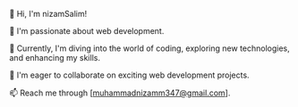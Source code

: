 👋 Hi, I'm nizamSalim!

👀 I'm passionate about web development.

🌱 Currently, I'm diving into the world of coding, exploring new technologies, and enhancing my skills.

💞️ I'm eager to collaborate on exciting web development projects.

📫 Reach me through [muhammadnizamm347@gmail.com].

<!---
MnizamSalim/MnizamSalim is a ✨ special ✨ repository because its `README.md` (this file) appears on your GitHub profile.
You can click the Preview link to take a look at your changes.
--->
